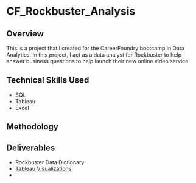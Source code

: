 # CF_Rockbuster_Analysis

## Overview
This is a project that I created for the CareerFoundry bootcamp in Data Analytics. In this project, I act as a data analyst for Rockbuster to help answer business questions to help launch their new online video service.

## Technical Skills Used
- SQL
- Tableau
- Excel

## Methodology

## Deliverables
- Rockbuster Data Dictionary
- [Tableau Visualizations](https://public.tableau.com/app/profile/jarrett.pugh/viz/RockbusterStealth_16968176106630/RevenuebyCountrywithTop5Customers)
- 
